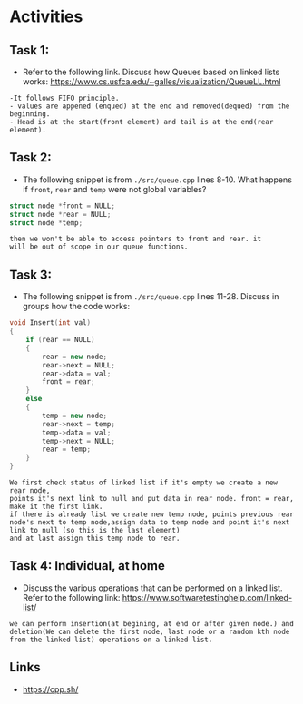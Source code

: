 # Activities

## Task 1:

- Refer to the following link. Discuss how Queues based on linked lists works:
  https://www.cs.usfca.edu/~galles/visualization/QueueLL.html


````
-It follows FIFO principle.
- values are appened (enqued) at the end and removed(dequed) from the beginning.
- Head is at the start(front element) and tail is at the end(rear element).
````


## Task 2:

- The following snippet is from `./src/queue.cpp` lines 8-10. What happens if `front`, `rear` and `temp` were not global variables?

```cpp
struct node *front = NULL;
struct node *rear = NULL;
struct node *temp;
```
````
then we won't be able to access pointers to front and rear. it 
will be out of scope in our queue functions.
````
## Task 3:

- The following snippet is from `./src/queue.cpp` lines 11-28. Discuss in groups how the code works:

```cpp
void Insert(int val)
{
    if (rear == NULL)
    {
        rear = new node;
        rear->next = NULL;
        rear->data = val;
        front = rear;
    }
    else
    {
        temp = new node;
        rear->next = temp;
        temp->data = val;
        temp->next = NULL;
        rear = temp;
    }
}
```
````
We first check status of linked list if it's empty we create a new rear node,
points it's next link to null and put data in rear node. front = rear, make it the first link.
if there is already list we create new temp node, points previous rear node's next to temp node,assign data to temp node and point it's next link to null (so this is the last element)
and at last assign this temp node to rear.
````

## Task 4: Individual, at home

- Discuss the various operations that can be performed on a linked list. Refer to the following link:
  https://www.softwaretestinghelp.com/linked-list/

````
we can perform insertion(at begining, at end or after given node.) and deletion(We can delete the first node, last node or a random kth node from the linked list) operations on a linked list.

````


## Links

- https://cpp.sh/
